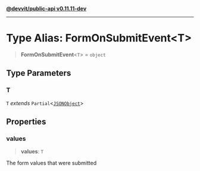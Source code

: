 [**@devvit/public-api v0.11.11-dev**](../README.md)

---

# Type Alias: FormOnSubmitEvent\<T\>

> **FormOnSubmitEvent**\<`T`\> = `object`

## Type Parameters

### T

`T` _extends_ `Partial`\<[`JSONObject`](JSONObject.md)\>

## Properties

<a id="values"></a>

### values

> **values**: `T`

The form values that were submitted

